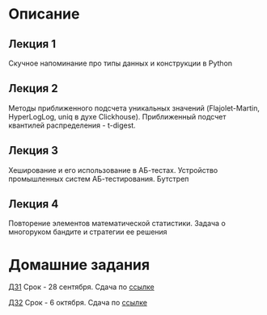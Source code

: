 # Описание 


## Лекция 1

Скучное напоминание про типы данных и конструкции в Python 

## Лекция 2

Методы приближенного подсчета уникальных значений (Flajolet-Martin, HyperLogLog, uniq в духе Clickhouse). Приближенный подсчет квантилей распределения - t-digest.

## Лекция 3

Хеширование и его использование в АБ-тестах. Устройство промышленных систем АБ-тестирования. Бутстреп

## Лекция 4

Повторение элементов математической статистики. Задача о многоруком бандите и стратегии ее решения


# Домашние задания

[ДЗ1](https://github.com/pileyan/MTS_data_analysis/tree/main/hw1) Срок - 28 сентября. Сдача по [ссылке](https://www.dropbox.com/request/3MOaO74bakJ7NDZwbjgH)

[ДЗ2](https://github.com/pileyan/MTS_data_analysis/tree/main/hw2) Срок - 6 октября. Сдача по [ссылке](https://www.dropbox.com/request/qrp0FgGgqp603UT5CoQU)
